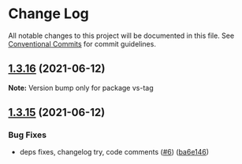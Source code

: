# Change Log

All notable changes to this project will be documented in this file.
See [Conventional Commits](https://conventionalcommits.org) for commit guidelines.

## [1.3.16](https://github.com/ashwinkshenoy/vue-simple/compare/v1.3.15...v1.3.16) (2021-06-12)

**Note:** Version bump only for package vs-tag





## [1.3.15](https://github.com/ashwinkshenoy/vue-simple/compare/v1.3.14...v1.3.15) (2021-06-12)


### Bug Fixes

* deps fixes, changelog try, code comments ([#6](https://github.com/ashwinkshenoy/vue-simple/issues/6)) ([ba6e146](https://github.com/ashwinkshenoy/vue-simple/commit/ba6e146f01bb757be20e1faa84215a051a53fa3e))
